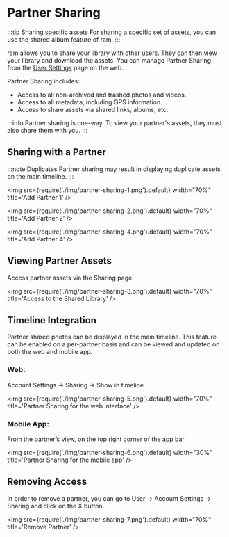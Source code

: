 # Partner Sharing

:::tip Sharing specific assets
For sharing a specific set of assets, you can use the shared album feature of ram.
:::

ram allows you to share your library with other users. They can then view your library and download the assets. You can manage Partner Sharing from the [User Settings](docs/features/user-settings.md) page on the web.

Partner Sharing includes:

- Access to all non-archived and trashed photos and videos.
- Access to all metadata, including GPS information.
- Access to share assets via shared links, albums, etc.

:::info
Partner sharing is one-way. To view your partner's assets, they must also share them with you.
:::

## Sharing with a Partner

:::note Duplicates
Partner sharing may result in displaying duplicate assets on the main timeline.
:::

<img src={require('./img/partner-sharing-1.png').default} width="70%" title='Add Partner 1' />

<img src={require('./img/partner-sharing-2.png').default} width="70%" title='Add Partner 2' />

<img src={require('./img/partner-sharing-4.png').default} width="70%" title='Add Partner 4' />

## Viewing Partner Assets

Access partner assets via the Sharing page.

<img src={require('./img/partner-sharing-3.png').default} width="70%" title='Access to the Shared Library' />

## Timeline Integration

Partner shared photos can be displayed in the main timeline. This feature can be enabled on a per-partner basis and can be viewed and updated on both the web and mobile app.

### Web:

Account Settings -> Sharing -> Show in timeline

<img src={require('./img/partner-sharing-5.png').default} width="70%" title='Partner Sharing for the web interface' />

### Mobile App:

From the partner’s view, on the top right corner of the app bar

<img src={require('./img/partner-sharing-6.png').default} width="30%" title='Partner Sharing for the mobile app' />

## Removing Access

In order to remove a partner, you can go to User -> Account Settings -> Sharing and click on the X button.

<img src={require('./img/partner-sharing-7.png').default} width="70%" title='Remove Partner' />

